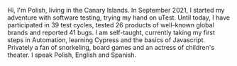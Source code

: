 Hi, I'm Polish, living in the Canary Islands. In September 2021, I started my adventure with software testing, trying my hand on uTest. Until today, I have participated in 39 test cycles, tested 26 products of well-known global brands and reported 41 bugs. I am self-taught, currently taking my first steps in Automation, learning Cypress and the basics of Javascript. Privately a fan of snorkeling, board games and an actress of children's theater. I speak Polish, English and Spanish.
